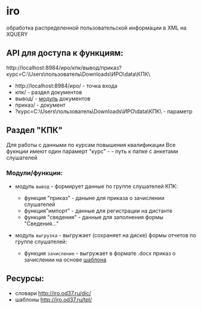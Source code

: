 # iro
обработка распределенной пользовательской информации в  XML на XQUERY
## API для доступа к функциям:
http://localhost:8984/иро/кпк/вывод/приказ?курс=C:\Users\пользователь\Downloads\ИРО\data\КПК\
- http://localhost:8984/иро/ - точка входа
- кпк/ - раздел документов
- вывод/ - [модуль](https://github.com/kontur32/iro/blob/dev2/output.xqm "Модуль") документов
- приказ/  - документ
- ?курс=C:\Users\пользователь\Downloads\ИРО\data\КПК\ - параметр

## Раздел "КПК"
Для работы с данными по курсам повышения квалификации
Все фукнции имеют один парамерт "курс" - - путь к папке с анкетами слушателей
### Модули/функции:
- модуль `вывод` - формирует данные по группе слушателей КПК:
  - функция "приказ" - даныне для приказа о зачислении слушателей
  - функция"импорт" - данные для регистрации на дистанте
  - функция "сведения" - данные для заполнения формы "Сведения..."

- модуль `выгрузка` - выгружает (сохраняет на диске) формы отчетов по группе слушателей:
  - функция `зачисление` - выгружает в формате .docx приказ о зачислении на основе [шаблона](http://iro.od37.ru/tpl/приказ_зачисление.docx)


## Ресурсы:
- словари http://iro.od37.ru/dic/  
- шаблоны http://iro.od37.ru/tpl/
